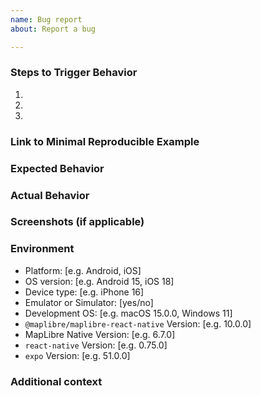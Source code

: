 ```yaml
---
name: Bug report
about: Report a bug

---
```


<!--
Hello! Thanks for contributing.  For the fastest response and resolution, please:

 - Make the issue title a succinct but specific description of the unexpected behavior.
   Bad: "Map zoom is broken". 
   Good: "camera.setZoom(...) throws an exception for zoom levels where no tiles exist"

 - Ensure that you have tested on a physical device, not just a simulator.

 - For build issues: Can you reproduce it on a clean install of the example app? Please include full steps to reproduce from `react-native init`

 - Include a link to a minimal demonstration of the bug, ideally a single component with one MapView. Use an example like [PointInMapView](/example/src/examples/Map/PointInMapView.js) as a starting point.

 - Ensure you can reproduce the bug using the latest release.

 - Only use this template for bug reports. Use the feature request template for requests, and direct general questions to Slack: https://slack.openstreetmap.us/.
-->


### Steps to Trigger Behavior

1.
2.
3.

### Link to Minimal Reproducible Example

### Expected Behavior

### Actual Behavior

### Screenshots (if applicable)

### Environment

- Platform: [e.g. Android, iOS]
- OS version: [e.g. Android 15, iOS 18]
- Device type: [e.g. iPhone 16]
- Emulator or Simulator: [yes/no]
- Development OS: [e.g. macOS 15.0.0, Windows 11]
- `@maplibre/maplibre-react-native` Version: [e.g. 10.0.0]
- MapLibre Native Version: [e.g. 6.7.0]
- `react-native` Version: [e.g. 0.75.0]
- `expo` Version: [e.g. 51.0.0]

### Additional context
